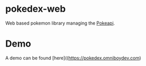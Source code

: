 # pokedex-web

Web based pokemon library managing the [Pokeapi](https://www.pokeapi.co).

# Demo

A demo can be found [here]((https://pokedex.omniboydev.com)
